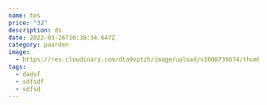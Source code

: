 ```yaml
---
name: tes
price: "32"
description: ds
date: 2022-03-26T10:38:34.647Z
category: paarden
image:
  - https://res.cloudinary.com/dta9vptzh/image/upload/v1608736674/thumbnail_post2_887c52edfd.png
tags:
  - dadsf
  - sdfsdf
  - sdfsd
---
```


